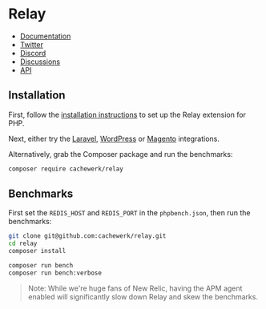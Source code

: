 # Relay

- [Documentation](https://relay.so/docs)
- [Twitter](https://twitter.com/RelayPHP)
- [Discord](https://discord.gg/exYBXqTXgY)
- [Discussions](https://github.com/cachewerk/relay/discussions)
- [API](https://relay.so/api)

## Installation

First, follow the [installation instructions](https://relay.so/docs/installation) to set up the Relay extension for PHP.

Next, either try the [Laravel](https://github.com/cachewerk/relay/tree/main/src/Laravel), [WordPress](https://objectcache.pro/docs/relay/) or [Magento](https://github.com/cachewerk/magento-relay) integrations.

Alternatively, grab the Composer package and run the benchmarks:

```bash
composer require cachewerk/relay
```

## Benchmarks

First set the `REDIS_HOST` and `REDIS_PORT` in the `phpbench.json`, then run the benchmarks:

```bash
git clone git@github.com:cachewerk/relay.git
cd relay
composer install

composer run bench
composer run bench:verbose
```

> Note: While we're huge fans of New Relic, having the APM agent enabled will significantly slow down Relay and skew the benchmarks.
